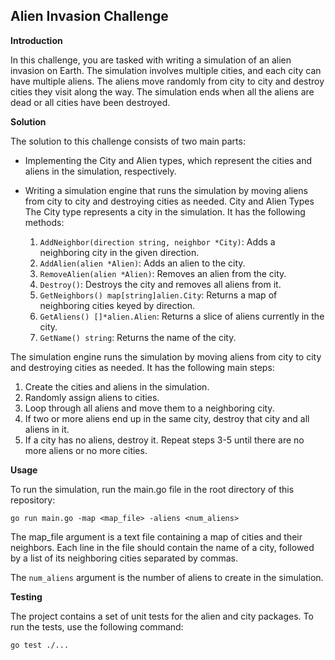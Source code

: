 ## **Alien Invasion Challenge**

**Introduction**

In this challenge, you are tasked with writing a simulation of an alien invasion on Earth. The simulation involves multiple cities, and each city can have multiple aliens. The aliens move randomly from city to city and destroy cities they visit along the way. The simulation ends when all the aliens are dead or all cities have been destroyed.

**Solution**

The solution to this challenge consists of two main parts:

* Implementing the City and Alien types, which represent the cities and aliens in the simulation, respectively.
* Writing a simulation engine that runs the simulation by moving aliens from city to city and destroying cities as needed.
City and Alien Types
The City type represents a city in the simulation. It has the following methods:

  1. `AddNeighbor(direction string, neighbor *City)`: Adds a neighboring city in the given direction.
  2. `AddAlien(alien *Alien)`: Adds an alien to the city.
  3. `RemoveAlien(alien *Alien)`: Removes an alien from the city.
  4. `Destroy()`: Destroys the city and removes all aliens from it.
  5. `GetNeighbors() map[string]alien.City`: Returns a map of neighboring cities keyed by direction.
  6. `GetAliens() []*alien.Alien`: Returns a slice of aliens currently in the city.
  7. `GetName() string`: Returns the name of the city. <br/>
  

The simulation engine runs the simulation by moving aliens from city to city and destroying cities as needed. It has the following main steps:

1. Create the cities and aliens in the simulation.
2. Randomly assign aliens to cities.
3. Loop through all aliens and move them to a neighboring city.
4. If two or more aliens end up in the same city, destroy that city and all aliens in it.
5. If a city has no aliens, destroy it.
Repeat steps 3-5 until there are no more aliens or no more cities.

**Usage**

To run the simulation, run the main.go file in the root directory of this repository:

`go run main.go -map <map_file> -aliens <num_aliens>` <br/>

The map_file argument is a text file containing a map of cities and their neighbors. Each line in the file should contain the name of a city, followed by a list of its neighboring cities separated by commas. 

The `num_aliens` argument is the number of aliens to create in the simulation.


**Testing**

The project contains a set of unit tests for the alien and city packages. To run the tests, use the following command:

`go test ./...`

